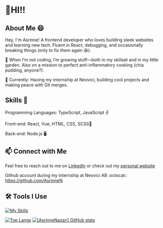 <h1>👋HI!!</h1>

## About Me :smile:
Hey, I'm Asrinne! A frontend developer who loves building sleek websites and learning new tech. Fluent in React, debugging, and occasionally breaking things (only to fix them again 😆).

🌱 When I’m not coding, I’m growing stuff—both in my skillset and in my little garden. Also on a mission to perfect anti-inflammatory cooking (chia pudding, anyone?).

🚀 Currently: Having my internship at Neovici, building cool projects and making peace with Git merges.

## Skills 💫
Programming Languages: TypeScript, JavaScript ✌️

Front-end: React, Vue, HTML, CSS, SCSS🎨

Back-end: Node.js 🖥️

## :mailbox: Connect with Me

Feel free to reach out to me on [LinkedIn](www.linkedin.com/in/asrinne-nazari) or check out my [personal website](https://asrinnenazari.netlify.app)

Github account during my internship at Neovici AB :octocat::
https://github.com/AsrinneN

## :hammer_and_wrench: Tools I Use

[![My Skills](https://skillicons.dev/icons?i=vscode,ts,html,scss,react,vue,vite,tailwind)](https://skillicons.dev)

[![Top Langs](https://github-readme-stats.vercel.app/api/top-langs/?username=AsrinneNazari&show_icons=true&theme=material-palenight&card_width=465)](https://github.com/AsrinneNazari/github-readme-stats)
[![[AsrinneNazari] GitHub stats](https://github-readme-stats.vercel.app/api?username=AsrinneNazari&show_icons=true&theme=material-palenight)](https://github.com/AsrinneNazari/github-readme-stats)
